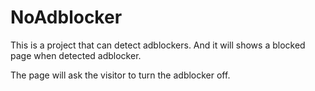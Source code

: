 # NoAdblocker

This is a project that can detect adblockers. And it will shows a blocked page when detected adblocker. 

The page will ask the visitor to turn the adblocker off.